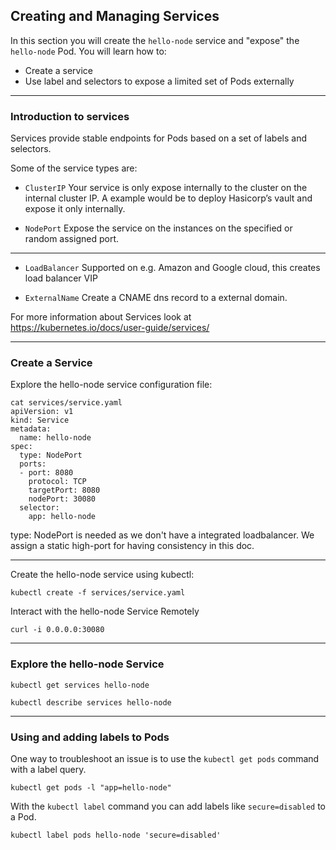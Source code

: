 ## Creating and Managing Services

In this section you will create the `hello-node` service and "expose" the `hello-node` Pod. You will learn how to:

* Create a service
* Use label and selectors to expose a limited set of Pods externally

----

### Introduction to services
Services provide stable endpoints for Pods based on a set of labels and selectors.

Some of the service types are:
* `ClusterIP` Your service is only expose internally to the cluster on the internal cluster IP. A example would be to deploy Hasicorp’s vault and expose it only internally.

* `NodePort` Expose the service on the instances on the specified or random assigned port.

----

* `LoadBalancer` Supported on e.g. Amazon and Google cloud, this creates load balancer VIP

* `ExternalName` Create a CNAME dns record to a external domain.

For more information about Services look at https://kubernetes.io/docs/user-guide/services/

----

### Create a Service

Explore the hello-node service configuration file:

```
cat services/service.yaml
apiVersion: v1
kind: Service
metadata:
  name: hello-node
spec:
  type: NodePort
  ports:
  - port: 8080
    protocol: TCP
    targetPort: 8080
    nodePort: 30080
  selector:
    app: hello-node
```

type: NodePort is needed as we don't have a integrated loadbalancer. We assign a static high-port for having consistency in this doc.

----

Create the hello-node service using kubectl:

```
kubectl create -f services/service.yaml
```

Interact with the hello-node Service Remotely

```
curl -i 0.0.0.0:30080
```

----

### Explore the hello-node Service

```
kubectl get services hello-node
```

```
kubectl describe services hello-node
```

----

### Using and adding labels to Pods

One way to troubleshoot an issue is to use the `kubectl get pods` command with a label query.

```
kubectl get pods -l "app=hello-node"
```

With the `kubectl label` command you can add labels like `secure=disabled` to a Pod.

```
kubectl label pods hello-node 'secure=disabled'
```